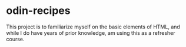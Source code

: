 # odin-recipes

This project is to familiarize myself on the basic elements of HTML, and while I do have years of prior knowledge, am using this as a refresher course.